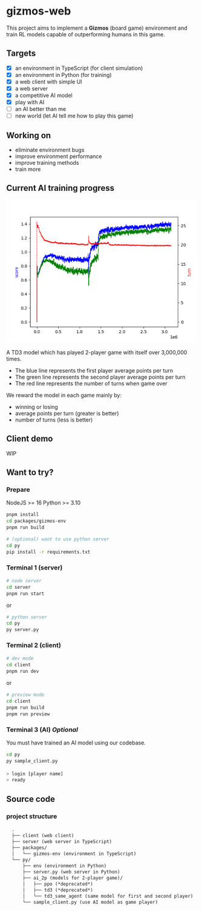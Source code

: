 # gizmos-web

This project aims to implement a **Gizmos** (board game) environment and train RL models capable of outperforming humans in this game.

## Targets

- [x] an environment in TypeScript (for client simulation)
- [x] an environment in Python (for training)
- [x] a web client with simple UI
- [x] a web server
- [x] a competitive AI model
- [x] play with AI
- [ ] an AI better than me
- [ ] new world (let AI tell me how to play this game)

## Working on

- eliminate environment bugs
- improve environment performance
- improve training methods
- train more

## Current AI training progress

![td3_same_agent_3m](./td3_same_agent_3m.png)

A TD3 model which has played 2-player game with itself over 3,000,000 times.

- The blue line represents the first player average points per turn
- The green line represents the second player average points per turn
- The red line represents the number of turns when game over

We reward the model in each game mainly by:

- winning or losing
- average points per turn (greater is better)
- number of turns (less is better)

## Client demo

WIP

## Want to try?

### Prepare

NodeJS >= 16
Python >= 3.10

```bash
pnpm install
cd packages/gizmos-env
pnpm run build
```

```bash
# (optional) want to use python server
cd py
pip install -r requirements.txt
```

### Terminal 1 (server)

```bash
# node server
cd server
pnpm run start
```

or

```bash
# python server
cd py
py server.py
```

### Terminal 2 (client)

```bash
# dev mode
cd client
pnpm run dev
```

or

```bash
# preview mode
cd client
pnpm run build
pnpm run preview
```

### Terminal 3 (AI) *Optional*

You must have trained an AI model using our codebase.

```bash
cd py
py sample_client.py

> login [player name]
> ready
```

## Source code

### project structure

```text
  .
  ├── client (web client)
  ├── server (web server in TypeScript)
  ├── packages/
  │   └── gizmos-env (environment in TypeScript)
  └── py/
      ├── env (environment in Python)
      ├── server.py (web server in Python)
      ├── ai_2p (models for 2-player game)/
      │   ├── ppo (*deprecated*)
      │   ├── td3 (*deprecated*)
      │   └── td3_same_agent (same model for first and second player)
      └── sample_client.py (use AI model as game player)
```
